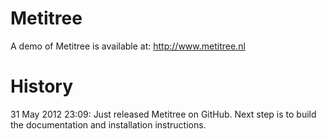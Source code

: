 Metitree
========

A demo of Metitree is available at: http://www.metitree.nl

# History

31 May 2012 23:09: Just released Metitree on GitHub. Next step is to build the documentation and installation instructions.
